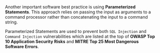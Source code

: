Another important software best practice is using **Parameterized Statements**. This approach relies on passing the input as arguments to a command processor rather than concatenating the input to a command string.

Parameterized Statements are used to prevent both `SQL Injection` and `Command Injection` vulnerabilities which are listed at the top of **OWASP Top 10 Application Security Risks** and **MITRE Top 25 Most Dangerous Software Errors**.
